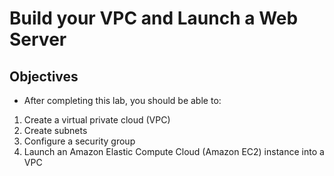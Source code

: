 #  Build your VPC and Launch a Web Server

## Objectives
- After completing this lab, you should be able to:

1. Create a virtual private cloud (VPC)
2. Create subnets
3. Configure a security group
4. Launch an Amazon Elastic Compute Cloud (Amazon EC2) instance into a VPC
